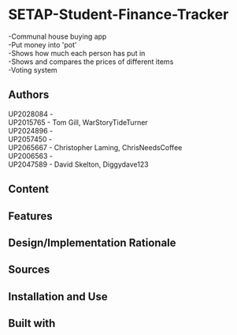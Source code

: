 # SETAP-Student-Finance-Tracker
-Communal house buying app\
-Put money into 'pot'\
-Shows how much each person has put in\
-Shows and compares the prices of different items\
-Voting system

## Authors
UP2028084 - \
UP2015765 - Tom Gill, WarStoryTideTurner\
UP2024896 - \
UP2057450 - \
UP2065667 - Christopher Laming, ChrisNeedsCoffee\
UP2006563 - \
UP2047589 - David Skelton, Diggydave123

## Content


## Features


## Design/Implementation Rationale


## Sources


## Installation and Use


## Built with
